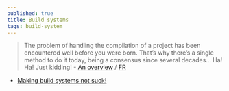 ```yaml
---
published: true
title: Build systems
tags: build-system
---
```

> The problem of handling the compilation of a project has been encountered well before you were born. That’s why there’s a single method to do it today, being a consensus since several decades... Ha! Ha! Just kidding! - [An overview](https://medium.com/@julienjorge/an-overview-of-build-systems-mostly-for-c-projects-ac9931494444) / [FR](https://linuxfr.org/users/julien_jorge/journaux/un-petit-tour-des-systemes-de-build)

- [Making build systems not suck!](https://lca2015.linux.org.au/slides/140/meson-lca2015.pdf)
